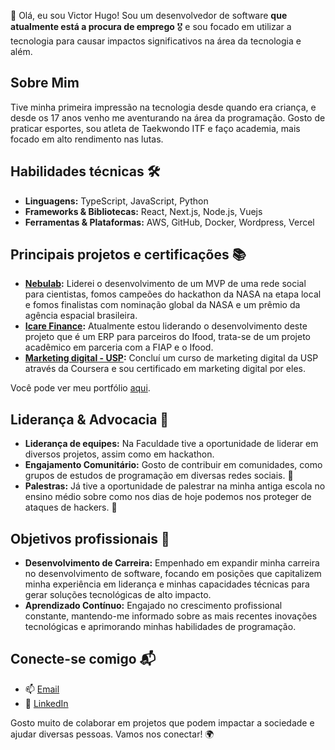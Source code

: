 👋 Olá, eu sou Victor Hugo! Sou um desenvolvedor de software **que atualmente está a procura de emprego** 🎖️ e sou focado em utilizar a tecnologia para causar impactos significativos na área da tecnologia e além.

## Sobre Mim
Tive minha primeira impressão na tecnologia desde quando era criança, e desde os 17 anos venho me aventurando na área da programação. Gosto de praticar esportes, sou atleta de Taekwondo ITF e faço academia, mais focado em alto rendimento nas lutas.

## Habilidades técnicas 🛠️
- **Linguagens:** TypeScript, JavaScript, Python
- **Frameworks & Bibliotecas:** React, Next.js, Node.js, Vuejs
- **Ferramentas & Plataformas:** AWS, GitHub, Docker, Wordpress, Vercel

## Principais projetos e certificações 📚
- **[Nebulab](https://www.spaceappschallenge.org/2023/find-a-team/triplice-soldiers/):** Liderei o desenvolvimento de um MVP de uma rede social para cientistas, fomos campeões do hackathon da NASA na etapa local e fomos finalistas com nominação global da NASA e um prêmio da agência espacial brasileira.
- **[Icare Finance](https://www.linkedin.com/feed/update/urn:li:activity:7208981105004228610/):** Atualmente estou liderando o desenvolvimento deste projeto que é um ERP para parceiros do Ifood, trata-se de um projeto acadêmico em parceria com a FIAP e o Ifood.
- **[Marketing digital - USP](https://coursera.org/share/72b05313d32daf18f96e7a77477e0c02):** Concluí um curso de marketing digital da USP através da Coursera e sou certificado em marketing digital por eles.

Você pode ver meu portfólio [aqui](https://portfoliovhs4.vercel.app/).

## Liderança & Advocacia 🌟
- **Liderança de equipes:** Na Faculdade tive a oportunidade de liderar em diversos projetos, assim como em hackathon.
- **Engajamento Comunitário:** Gosto de contribuir em comunidades, como grupos de estudos de programação em diversas redes sociais. 🤝
- **Palestras:** Já tive a oportunidade de palestrar na minha antiga escola no ensino médio sobre como nos dias de hoje podemos nos proteger de ataques de hackers. 🎤

## Objetivos profissionais 🚀
- **Desenvolvimento de Carreira:** Empenhado em expandir minha carreira no desenvolvimento de software, focando em posições que capitalizem minha experiência em liderança e minhas capacidades técnicas para gerar soluções tecnológicas de alto impacto.
- **Aprendizado Contínuo:** Engajado no crescimento profissional constante, mantendo-me informado sobre as mais recentes inovações tecnológicas e aprimorando minhas habilidades de programação.

## Conecte-se comigo 📬
- 📫 [Email](mailto:contatovhs4@gmail.com)
- 🔗 [LinkedIn](https://linkedin.com/in/vhs4)

Gosto muito de colaborar em projetos que podem impactar a sociedade e ajudar diversas pessoas. Vamos nos conectar! 🌍
